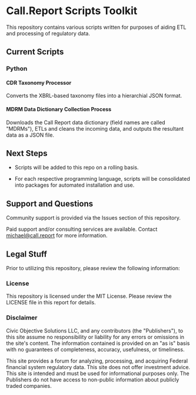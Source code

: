 # Call.Report Scripts Toolkit

This repository contains various scripts written for purposes of aiding ETL and processing of regulatory data.

## Current Scripts

### Python

#### CDR Taxonomy Processor

Converts the XBRL-based taxonomy files into a hierarchial JSON format.

#### MDRM Data Dictionary Collection Process

Downloads the Call Report data dictionary (field names are called "MDRMs"), ETLs and cleans the incoming data, and outputs the resultant data as a JSON file.

## Next Steps

- Scripts will be added to this repo on a rolling basis.

- For each respective programming language, scripts will be consolidated into packages for automated installation and use.


## Support and Questions

Community support is provided via the Issues section of this repository.

Paid support and/or consulting services are available. Contact michael@call.report for more information.

## Legal Stuff

Prior to utilizing this repository, please review the following information:

### License

This repository is licensed under the MIT License. Please review the LICENSE file in this report for details.

### Disclaimer

Civic Objective Solutions LLC, and any contributors (the "Publishers"), to this site assume no responsibility or liability for any errors or omissions in the site's content. The information contained is provided on an "as is" basis with no guarantees of completeness, accuracy, usefulness, or timeliness.

This site provides a forum for analyzing, processing, and acquiring Federal financial system regulatory data. This site does not offer investment advice. This site is intended and must be used for informational purposes only. The Publishers do not have access to non-public information about publicly traded companies.
